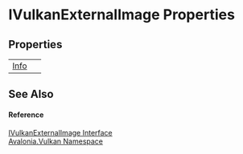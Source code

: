# IVulkanExternalImage Properties




## Properties
<table>
<tr>
<td><a href="P_Avalonia_Vulkan_IVulkanExternalImage_Info">Info</a></td>
<td> </td>
</tr>
</table>

## See Also


#### Reference
<a href="T_Avalonia_Vulkan_IVulkanExternalImage">IVulkanExternalImage Interface</a>  
<a href="N_Avalonia_Vulkan">Avalonia.Vulkan Namespace</a>  
